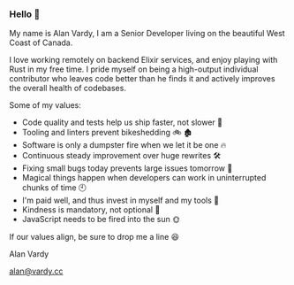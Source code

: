 ### Hello 👋

My name is Alan Vardy, I am a Senior Developer living on the beautiful West Coast of Canada. 

I love working remotely on backend Elixir services, and enjoy playing with Rust in my free time. I pride myself on being a high-output individual contributor who leaves code better than he finds it and actively improves the overall health of codebases.

Some of my values:
- Code quality and tests help us ship faster, not slower 🚢
- Tooling and linters prevent bikeshedding 🚲 🏚️
- Software is only a dumpster fire when we let it be one 🔥
- Continuous steady improvement over huge rewrites 🛠️
- Fixing small bugs today prevents large issues tomorrow 🐛
- Magical things happen when developers can work in uninterrupted chunks of time 🕙
- I'm paid well, and thus invest in myself and my tools 🚀
- Kindness is mandatory, not optional 🥰
- JavaScript needs to be fired into the sun 🌞

If our values align, be sure to drop me a line 😆

Alan Vardy

alan@vardy.cc
